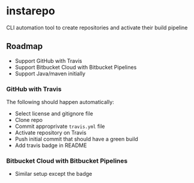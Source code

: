# instarepo
CLI automation tool to create repositories and activate their build pipeline

## Roadmap

- Support GitHub with Travis
- Support Bitbucket Cloud with Bitbucket Pipelines
- Support Java/maven initially

### GitHub with Travis

The following should happen automatically:

- Select license and gitignore file
- Clone repo
- Commit approprivate `travis.yml` file
- Activate repository on Travis
- Push initial commit that should have a green build
- Add travis badge in README

### Bitbucket Cloud with Bitbucket Pipelines

- Similar setup except the badge
